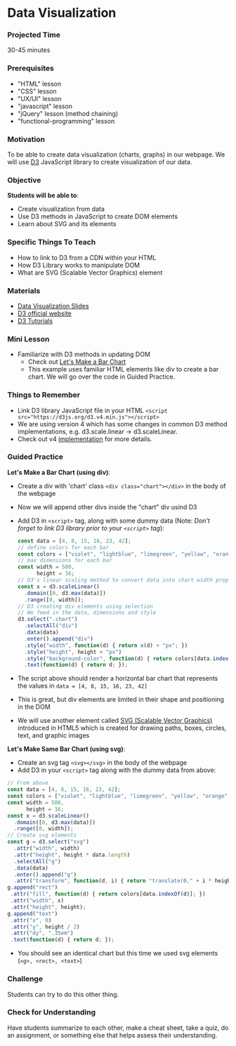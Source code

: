 # Data Visualization

### Projected Time
30-45 minutes

### Prerequisites
- "HTML" lesson
- "CSS" lesson
- "UX/UI" lesson
- "javascript" lesson
- "jQuery" lesson (method chaining)
- "functional-programming" lesson

### Motivation
To be able to create data visualization (charts, graphs) in our webpage. We will use [D3](https://d3js.org) JavaScript library to create visualization of our data.

### Objective
**Students will be able to**:
- Create visualization from data
- Use D3 methods in JavaScript to create DOM elements
- Learn about SVG and its elements

### Specific Things To Teach
- How to link to D3 from a CDN within your HTML
- How D3 Library works to manipulate DOM
- What are SVG (Scalable Vector Graphics) element

### Materials

- [Data Visualization Slides](https://drive.google.com/open?id=1qgFhrP5u70UgsTe_khB9nrUnlq-17zY4yjPzSphPCW8)
- [D3 official website](https://d3js.org)
- [D3 Tutorials](https://github.com/d3/d3/wiki/Tutorials)

### Mini Lesson

- Familiarize with D3 methods in updating DOM
  - Check out [Let's Make a Bar Chart](https://bost.ocks.org/mike/bar/)
  - This example uses familiar HTML elements like div to create a bar chart. We will go over the code in Guided Practice.

### Things to Remember

- Link D3 library JavaScript file in your HTML `<script src="https://d3js.org/d3.v4.min.js"></script>`
- We are using version 4 which has some changes in common D3 method implementations, e.g. d3.scale.linear -> d3.scaleLinear.
- Check out v4 [implementation](https://github.com/d3/d3/blob/master/CHANGES.md) for more details.

### Guided Practice
**Let's Make a Bar Chart (using div)**:
- Create a div with 'chart' class `<div class="chart"></div>` in the body of the webpage
- Now we will append other divs inside the "chart" div usind D3
- Add D3 in `<script>` tag, along with some dummy data (Note: *Don't forget to link D3 library prior to your `<script>` tag*):
  ```javascript
  const data = [4, 8, 15, 16, 23, 42];
  // define colors for each bar
  const colors = ["violet", "lightblue", "limegreen", "yellow", "orange", "red"];
  // max dimensions for each bar
  const width = 500,
        height = 16;
  // D3's linear scaling method to convert data into chart width proportion
  const x = d3.scaleLinear()
    .domain([0, d3.max(data)])
    .range([0, width]);
  // D3 creating div elements using selection
  // We feed in the data, dimensions and style
  d3.select(".chart")
    .selectAll("div")
    .data(data)
    .enter().append("div")
    .style("width", function(d) { return x(d) + "px"; })
    .style("height", height + "px")
    .style("background-color", function(d) { return colors[data.indexOf(d)]; })
    .text(function(d) { return d; });
  ```
- The script above should render a horizontal bar chart that represents the values in `data = [4, 8, 15, 16, 23, 42]`

- This is great, but div elements are limited in their shape and positioning in the DOM
- We will use another element called [SVG (Scalable Vector Graphics)](https://www.tutorialspoint.com/html5/html5_svg.htm) introduced in HTML5 which is created for drawing paths, boxes, circles, text, and graphic images

**Let's Make Same Bar Chart (using svg)**:
- Create an svg tag `<svg></svg>` in the body of the webpage
- Add D3 in your `<script>` tag along with the dummy data from above:
```javascript
// From above
const data = [4, 8, 15, 16, 23, 42];
const colors = ["violet", "lightblue", "limegreen", "yellow", "orange", "red"];
const width = 500,
      height = 16;
const x = d3.scaleLinear()
  .domain([0, d3.max(data)])
  .range([0, width]);
// Create svg elements
const g = d3.select("svg")
  .attr("width", width)
  .attr("height", height * data.length)
  .selectAll("g")
  .data(data)
  .enter().append("g")
  .attr("transform", function(d, i) { return "translate(0," + i * height + ")"; });
g.append("rect")
 .attr("fill", function(d) { return colors[data.indexOf(d)]; })
 .attr("width", x)
 .attr("height", height);
g.append("text")
 .attr("x", 0)
 .attr("y", height / 2)
 .attr("dy", ".35em")
 .text(function(d) { return d; });
```
- You should see an identical chart but this time we used svg elements (`<g>, <rect>, <text>`)

### Challenge

Students can try to do this other thing.


### Check for Understanding

Have students summarize to each other, make a cheat sheet, take a quiz, do an assignment, or something else that helps assess their understanding.
